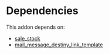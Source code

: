 # Dependencies

This addon depends on:

- [sale_stock](https://github.com/bringout/oca-ocb-sale/tree/180760d29eed276994d9dc061dc7089d5bfe0014/odoo-bringout-oca-ocb-sale_stock)
- [mail_message_destiny_link_template](https://github.com/bringout/oca-technical)
